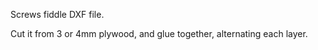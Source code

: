 Screws fiddle DXF file.

Cut it from 3 or 4mm plywood, and glue together, alternating each layer.


